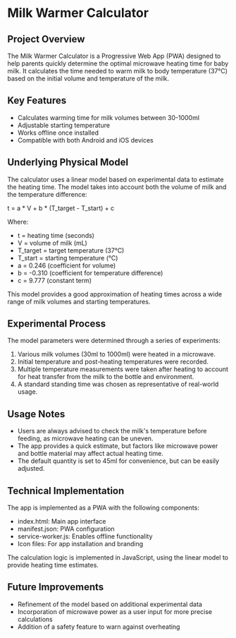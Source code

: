 # Milk Warmer Calculator

## Project Overview
The Milk Warmer Calculator is a Progressive Web App (PWA) designed to help parents quickly determine the optimal microwave heating time for baby milk. It calculates the time needed to warm milk to body temperature (37°C) based on the initial volume and temperature of the milk.

## Key Features
- Calculates warming time for milk volumes between 30-1000ml
- Adjustable starting temperature
- Works offline once installed
- Compatible with both Android and iOS devices

## Underlying Physical Model

The calculator uses a linear model based on experimental data to estimate the heating time. The model takes into account both the volume of milk and the temperature difference:

t = a * V + b * (T_target - T_start) + c

Where:
- t = heating time (seconds)
- V = volume of milk (mL)
- T_target = target temperature (37°C)
- T_start = starting temperature (°C)
- a = 0.246 (coefficient for volume)
- b = -0.310 (coefficient for temperature difference)
- c = 9.777 (constant term)

This model provides a good approximation of heating times across a wide range of milk volumes and starting temperatures.

## Experimental Process
The model parameters were determined through a series of experiments:
1. Various milk volumes (30ml to 1000ml) were heated in a microwave.
2. Initial temperature and post-heating temperatures were recorded.
3. Multiple temperature measurements were taken after heating to account for heat transfer from the milk to the bottle and environment.
4. A standard standing time was chosen as representative of real-world usage.

## Usage Notes
- Users are always advised to check the milk's temperature before feeding, as microwave heating can be uneven.
- The app provides a quick estimate, but factors like microwave power and bottle material may affect actual heating time.
- The default quantity is set to 45ml for convenience, but can be easily adjusted.

## Technical Implementation
The app is implemented as a PWA with the following components:
- index.html: Main app interface
- manifest.json: PWA configuration
- service-worker.js: Enables offline functionality
- Icon files: For app installation and branding

The calculation logic is implemented in JavaScript, using the linear model to provide heating time estimates.

## Future Improvements
- Refinement of the model based on additional experimental data
- Incorporation of microwave power as a user input for more precise calculations
- Addition of a safety feature to warn against overheating
